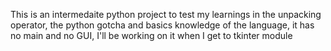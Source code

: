This is an intermedaite python project to test my learnings in the unpacking operator, the python gotcha and basics knowledge of the language, it has no main and no GUI, I'll be working on it when I get to tkinter module 
